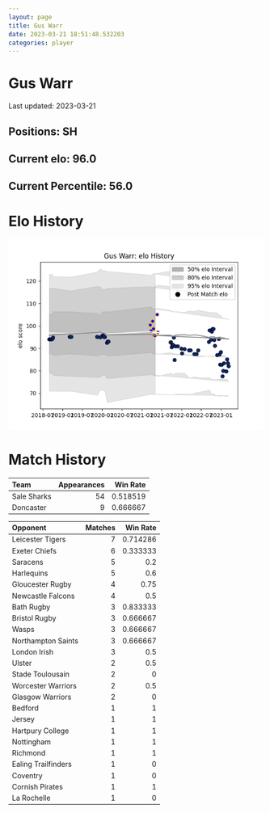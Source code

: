 ```yaml
---  
layout: page  
title: Gus Warr  
date: 2023-03-21 18:51:48.532203  
categories: player  
---
```

# Gus Warr


Last updated: 2023-03-21
## Positions: SH

## Current elo: 96.0

## Current Percentile: 56.0

# Elo History


![elo history](history_GusWarr.png)
# Match History


| Team        |   Appearances |   Win Rate |
|:------------|--------------:|-----------:|
| Sale Sharks |            54 |   0.518519 |
| Doncaster   |             9 |   0.666667 |

| Opponent            |   Matches |   Win Rate |
|:--------------------|----------:|-----------:|
| Leicester Tigers    |         7 |   0.714286 |
| Exeter Chiefs       |         6 |   0.333333 |
| Saracens            |         5 |   0.2      |
| Harlequins          |         5 |   0.6      |
| Gloucester Rugby    |         4 |   0.75     |
| Newcastle Falcons   |         4 |   0.5      |
| Bath Rugby          |         3 |   0.833333 |
| Bristol Rugby       |         3 |   0.666667 |
| Wasps               |         3 |   0.666667 |
| Northampton Saints  |         3 |   0.666667 |
| London Irish        |         3 |   0.5      |
| Ulster              |         2 |   0.5      |
| Stade Toulousain    |         2 |   0        |
| Worcester Warriors  |         2 |   0.5      |
| Glasgow Warriors    |         2 |   0        |
| Bedford             |         1 |   1        |
| Jersey              |         1 |   1        |
| Hartpury College    |         1 |   1        |
| Nottingham          |         1 |   1        |
| Richmond            |         1 |   1        |
| Ealing Trailfinders |         1 |   0        |
| Coventry            |         1 |   0        |
| Cornish Pirates     |         1 |   1        |
| La Rochelle         |         1 |   0        |
